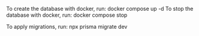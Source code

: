 To create the database with docker, run: docker compose up -d
To stop the database with docker, run: docker compose stop

To apply migrations, run: npx prisma migrate dev